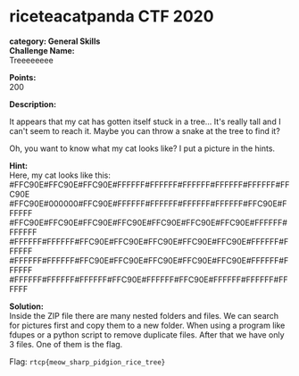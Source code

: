# riceteacatpanda CTF 2020 <br/>
**category: General Skills** <br/>
**Challenge Name:** <br/>
Treeeeeeee

**Points:** <br/>
200

**Description:** <br/>

It appears that my cat has gotten itself stuck in a tree... It's really tall and I can't seem to reach it. Maybe you can throw a snake at the tree to find it?

Oh, you want to know what my cat looks like? I put a picture in the hints.



**Hint:** <br/>
Here, my cat looks like this:
#FFC90E#FFC90E#FFC90E#FFFFFF#FFFFFF#FFFFFF#FFFFFF#FFFFFF#FFC90E #FFC90E#000000#FFC90E#FFFFFF#FFFFFF#FFFFFF#FFFFFF#FFC90E#FFFFFF #FFC90E#FFC90E#FFC90E#FFC90E#FFC90E#FFC90E#FFC90E#FFFFFF#FFFFFF #FFFFFF#FFFFFF#FFC90E#FFC90E#FFC90E#FFC90E#FFC90E#FFFFFF#FFFFFF #FFFFFF#FFFFFF#FFC90E#FFC90E#FFC90E#FFC90E#FFC90E#FFFFFF#FFFFFF #FFFFFF#FFFFFF#FFFFFF#FFC90E#FFFFFF#FFC90E#FFFFFF#FFFFFF#FFFFFF



**Solution:** <br/>
Inside the ZIP file there are many nested folders and files. We can search for pictures first and copy them to a new folder. When using a program like fdupes or a python script to remove duplicate files. After that we have only 3 files. One of them is the flag.

Flag: `rtcp{meow_sharp_pidgion_rice_tree}`
